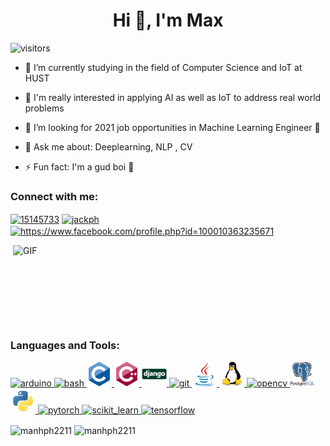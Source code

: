 <h1 align="center">Hi 👋, I'm Max</h1>

![visitors](https://visitor-badge.glitch.me/badge?page_id=manhph2211.manhph2211)


- 👋 I’m currently studying in the field of Computer Science and IoT at HUST

- 👯 I'm really interested in applying AI as well as IoT to address real world problems

- 🔭 I’m looking for 2021 job opportunities in Machine Learning Engineer :raising_hand: 

- 💬 Ask me about: Deeplearning, NLP , CV

- ⚡ Fun fact: I'm a gud boi :raising_hand:



<h3 align="left">Connect with me:</h3>
<p align="left">
<a href="https://stackoverflow.com/users/15145733" target="blank"><img align="center" src="https://cdn.jsdelivr.net/npm/simple-icons@3.0.1/icons/stackoverflow.svg" alt="15145733" height="30" width="40" /></a>
<a href="https://kaggle.com/jackph" target="blank"><img align="center" src="https://cdn.jsdelivr.net/npm/simple-icons@3.0.1/icons/kaggle.svg" alt="jackph" height="30" width="40" /></a>
<a href="https://www.facebook.com/profile.php?id=100010363235671" target="blank"><img align="center" src="https://cdn.jsdelivr.net/npm/simple-icons@3.0.1/icons/facebook.svg" alt="https://www.facebook.com/profile.php?id=100010363235671" height="30" width="40" /></a>
</p>

  <img align="right" alt="GIF" src="https://github.com/abhisheknaiidu/abhisheknaiidu/blob/master/code.gif?raw=true" width="500" height="150" />


<h3 align="left">Languages and Tools:</h3>
<p align="left"> <a href="https://www.arduino.cc/" target="_blank"> <img src="https://cdn.worldvectorlogo.com/logos/arduino-1.svg" alt="arduino" width="50" height="40"/> </a> <a href="https://www.gnu.org/software/bash/" target="_blank"> <img src="https://www.vectorlogo.zone/logos/gnu_bash/gnu_bash-icon.svg" alt="bash" width="40" height="40"/> </a> <a href="https://www.cprogramming.com/" target="_blank"> <img src="https://raw.githubusercontent.com/devicons/devicon/master/icons/c/c-original.svg" alt="c" width="40" height="40"/> </a> <a href="https://www.w3schools.com/cpp/" target="_blank"> <img src="https://raw.githubusercontent.com/devicons/devicon/master/icons/cplusplus/cplusplus-original.svg" alt="cplusplus" width="40" height="40"/> </a> <a href="https://www.djangoproject.com/" target="_blank"> <img src="https://raw.githubusercontent.com/devicons/devicon/master/icons/django/django-original.svg" alt="django" width="40" height="40"/> </a>  <a href="https://git-scm.com/" target="_blank"> <img src="https://www.vectorlogo.zone/logos/git-scm/git-scm-icon.svg" alt="git" width="40" height="40"/> </a> <a href="https://www.java.com" target="_blank"> <img src="https://raw.githubusercontent.com/devicons/devicon/master/icons/java/java-original.svg" alt="java" width="40" height="40"/> </a> <a href="https://www.linux.org/" target="_blank"> <img src="https://raw.githubusercontent.com/devicons/devicon/master/icons/linux/linux-original.svg" alt="linux" width="40" height="40"/> </a> <a href="https://opencv.org/" target="_blank"> <img src="https://www.vectorlogo.zone/logos/opencv/opencv-icon.svg" alt="opencv" width="40" height="40"/> </a> <a href="https://www.postgresql.org" target="_blank"> <img src="https://raw.githubusercontent.com/devicons/devicon/master/icons/postgresql/postgresql-original-wordmark.svg" alt="postgresql" width="40" height="40"/> </a> <a href="https://www.python.org" target="_blank"> <img src="https://raw.githubusercontent.com/devicons/devicon/master/icons/python/python-original.svg" alt="python" width="40" height="40"/> </a> <a href="https://pytorch.org/" target="_blank"> <img src="https://www.vectorlogo.zone/logos/pytorch/pytorch-icon.svg" alt="pytorch" width="40" height="40"/> </a> <a href="https://scikit-learn.org/" target="_blank"> <img src="https://upload.wikimedia.org/wikipedia/commons/0/05/Scikit_learn_logo_small.svg" alt="scikit_learn" width="40" height="40"/> </a> <a href="https://www.tensorflow.org" target="_blank"> <img src="https://www.vectorlogo.zone/logos/tensorflow/tensorflow-icon.svg" alt="tensorflow" width="40" height="40"/> </a> </p>


<div class="row">
  <div class="column">
    <img align="center" src="https://github-readme-stats.vercel.app/api/top-langs?username=manhph2211&show_icons=true&locale=en&layout=compact" alt="manhph2211" height="150" />
    <img align="center" src="https://github-readme-streak-stats.herokuapp.com/?user=manhph2211&" alt="manhph2211" height="150" />
  </div>
</div>




